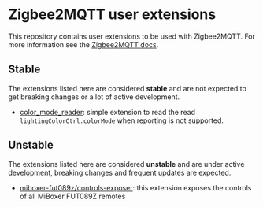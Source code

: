 # Zigbee2MQTT user extensions
This repository contains user extensions to be used with Zigbee2MQTT. For more information see the [Zigbee2MQTT docs](https://www.zigbee2mqtt.io/advanced/more/user_extensions.html).

## Stable
The extensions listed here are considered **stable** and are not expected to  get breaking changes or a lot of active development.

- [color_mode_reader](stable/color_mode_reader/README.md): simple extension to read the read `lightingColorCtrl.colorMode` when reporting is not supported.

## Unstable
The extensions listed here are considered **unstable** and are under active development, breaking changes and frequent updates are expected.

- [miboxer-fut089z/controls-exposer](unstable/miboxer-fut089z/controls-exposer.js): this extension exposes the controls of all MiBoxer FUT089Z remotes
